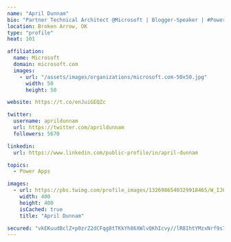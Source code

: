 ```yaml
---
name: "April Dunnam"
bio: "Partner Technical Architect @Microsoft | Blogger-Speaker | #PowerApps, #PowerAutomate, #Office365, #SharePoint | #WIT | #Karaoke Queen"
location: Broken Arrow, OK
type: "profile"
heat: 101

affiliation:
  name: Microsoft
  domain: microsoft.com
  images:
    - url: "/assets/images/organizations/microsoft.com-50x50.jpg"
      width: 50
      height: 50

website: https://t.co/enJuiGEQZc

twitter:
  username: aprildunnam
  url: https://twitter.com/aprildunnam
  followers: 5670

linkedin:
  url: https://www.linkedin.com/public-profile/in/april-dunnam

topics:
  - Power Apps

images:
  - url: https://pbs.twimg.com/profile_images/1326986540329918465/W_IJ6Ih2_400x400.jpg
    width: 400
    height: 400
    isCached: true
    title: "April Dunnam"

secured: "vkEKuudBclZ+p0zrZ2dCFqg8tTKkYh86XWlvQKhIcvy//lR8IhtYMzxNrf9s7cZE5/yCjO8fV0WLM1hXyp/e2PYOHnL5ct57MB0LkS+OIKFMGwOGufvmkWPnU6bY23oPzOLQ5FYXcn6fEC8E4T1LblEkP5RkeZk+KN9iv7DkJb1vxWUBLejaj4nZofl9BMyRXI7TwskzF+y2pOj+O7SuuSpHUZs0/UUex2t59DNqjkJDRwOjPTI0skMpHIY9681a+nIkAEPv3ueABNRqw+MYjia0UfO6LiiBQJovK0Mg3vZhBcFv9guhLoLc6rBnHIcU1V2qroAUzvXIynPJoTj9zc4KUMxsNrTpWl0lavEHRRA3Drv+1AEw9V6+vvpBGMNBYN2m85aDXcofDmAlwEnJu9ZEcVMCTvmy4we8Qj3r/pw=;l6IMwsBN4+jHKJlvhpNHIQ=="
---
```


